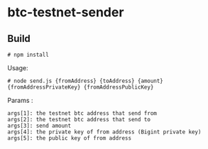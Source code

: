 # btc-testnet-sender

## Build

    # npm install



Usage:

    # node send.js {fromAddress} {toAddress} {amount} {fromAddressPrivateKey} {fromAddressPublicKey}



Params :

    args[1]: the testnet btc address that send from
    args[2]: the testnet btc address that send to
    args[3]: send amount
    args[4]: the private key of from address (Bigint private key)
    args[5]: the public key of from address
